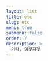 ```yaml
---
layout: list
title: etc
slug: etc
menu: true
submenu: false
order: 7
description: >
  기타, 이것저것
---
```

